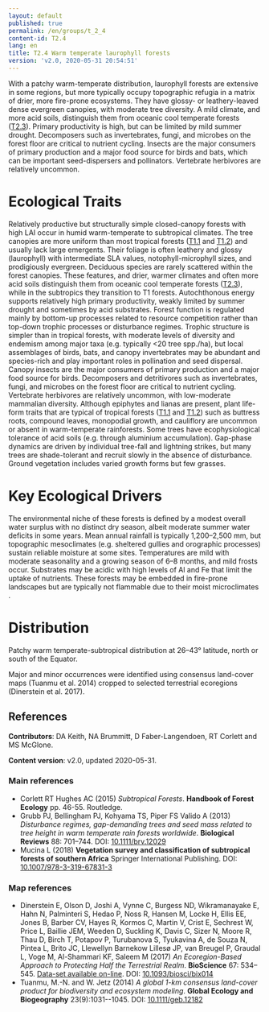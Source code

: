 ```yaml
---
layout: default
published: true
permalink: /en/groups/t_2_4
content-id: T2.4
lang: en
title: T2.4 Warm temperate laurophyll forests
version: 'v2.0, 2020-05-31 20:54:51'
---
```


With a patchy warm-temperate distribution, laurophyll forests are extensive in some regions, but more typically occupy topographic refugia in a matrix of drier, more fire-prone ecosystems. They have glossy- or leathery-leaved dense evergreen canopies, with moderate tree diversity. A mild climate, and more acid soils, distinguish them from oceanic cool temperate forests ([T2.3](/explore/groups/T2.3)). Primary productivity is high, but can be limited by mild summer drought. Decomposers such as invertebrates, fungi, and microbes on the forest floor are critical to nutrient cycling. Insects are the major consumers of primary production and a major food source for birds and bats, which can be important seed-dispersers and pollinators. Vertebrate herbivores are relatively uncommon.

# Ecological Traits
 
Relatively productive but structurally simple closed-canopy forests with high LAI occur in humid warm-temperate to subtropical climates. The tree canopies are more uniform than most tropical forests ([T1.1](/explore/groups/T1.1) and [T1.2](/explore/groups/T1.2)) and usually lack large emergents. Their foliage is often leathery and glossy (laurophyll) with intermediate SLA values, notophyll-microphyll sizes, and prodigiously evergreen. Deciduous species are rarely scattered within the forest canopies. These features, and drier, warmer climates and often more acid soils distinguish them from oceanic cool temperate forests ([T2.3](/explore/groups/T2.3)), while in the subtropics they transition to T1 forests. Autochthonous energy supports relatively high primary productivity, weakly limited by summer drought and sometimes by acid substrates. Forest function is regulated mainly by bottom-up processes related to resource competition rather than top-down trophic processes or disturbance regimes. Trophic structure is simpler than in tropical forests, with moderate levels of diversity and endemism among major taxa (e.g. typically <20 tree spp./ha), but local assemblages of birds, bats, and canopy invertebrates may be abundant and species-rich and play important roles in pollination and seed dispersal. Canopy insects are the major consumers of primary production and a major food source for birds. Decomposers and detritivores such as invertebrates, fungi, and microbes on the forest floor are critical to nutrient cycling. Vertebrate herbivores are relatively uncommon, with low-moderate mammalian diversity. Although epiphytes and lianas are present, plant life-form traits that are typical of tropical forests ([T1.1](/explore/groups/T1.1) and [T1.2](/explore/groups/T1.2)) such as buttress roots, compound leaves, monopodial growth, and cauliflory are uncommon or absent in warm-temperate rainforests. Some trees have ecophysiological tolerance of acid soils (e.g. through aluminium accumulation). Gap-phase dynamics are driven by individual tree-fall and lightning strikes, but many trees are shade-tolerant and recruit slowly in the absence of disturbance. Ground vegetation includes varied growth forms but few grasses.
 
# Key Ecological Drivers
 
The environmental niche of these forests is defined by a modest overall water surplus with no distinct dry season, albeit moderate summer water deficits in some years. Mean annual rainfall is typically 1,200–2,500 mm, but topographic mesoclimates (e.g. sheltered gullies and orographic processes) sustain reliable moisture at some sites. Temperatures are mild with moderate seasonality and a growing season of 6–8 months, and mild frosts occur. Substrates may be acidic with high levels of Al and Fe that limit the uptake of nutrients. These forests may be embedded in fire-prone landscapes but are typically not flammable due to their moist microclimates .
 
# Distribution
 
Patchy warm temperate-subtropical distribution at 26–43° latitude, north or south of the Equator.

Major and minor occurrences were identified using consensus land-cover maps (Tuanmu et al. 2014) cropped to selected terrestrial ecoregions (Dinerstein et al. 2017).

## References

**Contributors**: DA Keith, NA Brummitt, D Faber-Langendoen, RT Corlett and MS McGlone.

**Content version**: v2.0, updated 2020-05-31.

### Main references
* Corlett RT Hughes AC (2015) *Subtropical Forests*. **Handbook of Forest Ecology** pp. 46-55. Routledge.
* Grubb PJ, Bellingham PJ, Kohyama TS, Piper FS Valido A  (2013) *Disturbance regimes, gap-demanding trees and seed mass related to tree height in warm temperate rain forests worldwide*. **Biological Reviews** 88: 701–744. DOI: [10.1111/brv.12029](http://doi.org/10.1111/brv.12029)
* Mucina L  (2018) **Vegetation survey and classification of subtropical forests of southern Africa** Springer International Publishing. DOI: [10.1007/978-3-319-67831-3](http://doi.org/10.1007/978-3-319-67831-3)

### Map references
* Dinerstein E, Olson D, Joshi A, Vynne C, Burgess ND, Wikramanayake E, Hahn N, Palminteri S, Hedao P, Noss R, Hansen M, Locke H, Ellis EE, Jones B, Barber CV, Hayes R, Kormos C, Martin V, Crist E, Sechrest W, Price L, Baillie JEM, Weeden D, Suckling K, Davis C, Sizer N, Moore R, Thau D, Birch T, Potapov P, Turubanova S, Tyukavina A, de Souza N, Pintea L, Brito JC, Llewellyn Barnekow Lillesø JP, van Breugel P, Graudal L, Voge M, Al-Shammari KF, Saleem M  (2017) *An Ecoregion-Based Approach to Protecting Half the Terrestrial Realm*. **BioScience** 67: 534–545. [Data-set available on-line](https://ecoregions2017.appspot.com/). DOI: [10.1093/biosci/bix014](http://doi.org/10.1093/biosci/bix014)
* Tuanmu, M.-N. and W. Jetz (2014) *A global 1-km consensus land-cover product for biodiversity and ecosystem modeling*. **Global Ecology and Biogeography** 23(9):1031--1045. DOI: [10.1111/geb.12182](http://doi.org/10.1111/geb.12182)
